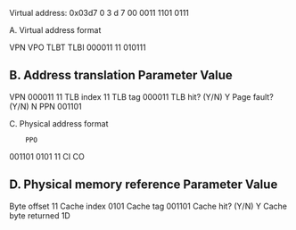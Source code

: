 Virtual address: 0x03d7
0     3    d    7
00  0011 1101 0111

A. Virtual address format

VPN         VPO
TLBT  TLBI
000011  11  010111

B. Address translation
Parameter             Value
----------------------------
VPN                   000011  11
TLB index             11
TLB tag               000011
TLB hit? (Y/N)        Y
Page fault? (Y/N)     N
PPN                   001101

C. Physical address format

        PPO
001101 0101 11
       CI   CO

D. Physical memory reference
Parameter             Value
----------------------------
Byte offset           11
Cache index           0101
Cache tag             001101
Cache hit? (Y/N)      Y
Cache byte returned   1D

